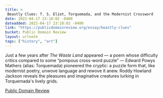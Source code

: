 ```yaml
---
title: > 
 Beastly Clues: T. S. Eliot, Torquemada, and the Modernist Crossword
date: 2022-04-17 23:10:02 -0400
dateadded: 2022-04-17 23:10:02 -0400
link: "https://publicdomainreview.org/essay/beastly-clues"
bucket: Public Domain Review
layout: urlnote
tags: ["history", "art"]
--- 
```

Just a few years after *The Waste Land* appeared — a poem whose difficulty critics compared to some “pompous cross-word puzzle” —  Edward Powys Mathers (alias: Torquemada) pioneered the cryptic: a puzzle form that, like modernist poetry, unwove language and rewove it anew. Roddy Howland Jackson reveals the pleasures and imaginative creatures lurking in Torquemada's lively grids.
 <!-- end excerpt --> 
<div class='bucket'><a class='internal-link' href='/buckets/public-domain-review'>Public Domain Review</a></div> 

